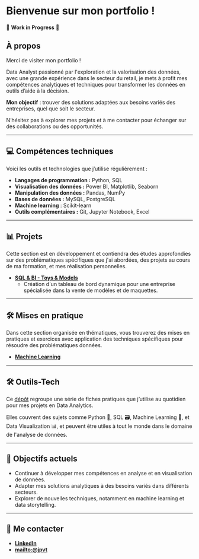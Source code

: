 # Bienvenue sur mon portfolio !

🚧 **Work in Progress** 🚧

## À propos  
Merci de visiter mon portfolio !

Data Analyst passionné par l'exploration et la valorisation des données, avec une grande expérience dans le secteur du retail, je mets à profit mes compétences analytiques et techniques pour transformer les données en outils d’aide à la décision. 

**Mon objectif** : trouver des solutions adaptées aux besoins variés des entreprises, quel que soit le secteur.

N’hésitez pas à explorer mes projets et à me contacter pour échanger sur des collaborations ou des opportunités.

---

## 💻 Compétences techniques  
Voici les outils et technologies que j’utilise régulièrement :  
- **Langages de programmation :** Python, SQL  
- **Visualisation des données :** Power BI, Matplotlib, Seaborn  
- **Manipulation des données :** Pandas, NumPy  
- **Bases de données :** MySQL, PostgreSQL
- **Machine learning** : Scikit-learn
- **Outils complémentaires :** Git, Jupyter Notebook, Excel  

---

## 📊 Projets  
Cette section est en développement et contiendra des études approfondies sur des problématiques spécifiques que j'ai abordées, des projets au cours de ma formation, et mes réalisation personnelles.

- **[SQL & BI - Toys & Models](./donnees/projet/toys_and_models/README.md)**
  - Création d'un tableau de bord dynamique pour une entreprise spécialisée dans la vente de modèles et de maquettes.

---

## 🛠 Mises en pratique  
Dans cette section organisée en thématiques, vous trouverez des mises en pratiques et exercices avec application des techniques spécifiques pour résoudre des problématiques données.

- [**Machine Learning**](./donnees/mise_en_pratique/machine_learning/machine_learning.md)

---

## **🛠️ Outils-Tech**
Ce [dépôt](https://github.com/jpvt-data/Outils-Tech/blob/main/README.md) regroupe une série de fiches pratiques que j’utilise au quotidien pour mes projets en Data Analytics.

Elles couvrent des sujets comme Python 🐍, SQL 🗃️, Machine Learning 🤖, et Data Visualization 📊, et peuvent être utiles à tout le monde dans le domaine de l'analyse de données.

---

## 🎯 Objectifs actuels  
- Continuer à développer mes compétences en analyse et en visualisation de données.  
- Adapter mes solutions analytiques à des besoins variés dans différents secteurs.  
- Explorer de nouvelles techniques, notamment en machine learning et data storytelling.  

---

## 🚀 Me contacter  
- **[LinkedIn](https://www.linkedin.com/in/jpvt33)** 
- **[mailto:@jpvt](mailto:jpvt@outlook.fr)**



